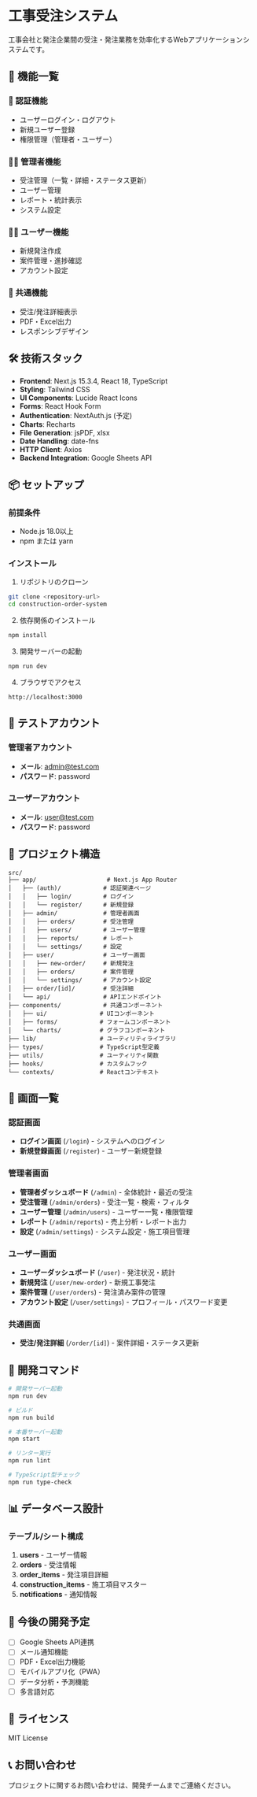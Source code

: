 # 工事受注システム

工事会社と発注企業間の受注・発注業務を効率化するWebアプリケーションシステムです。

## 🚀 機能一覧

### 🔐 認証機能
- ユーザーログイン・ログアウト
- 新規ユーザー登録
- 権限管理（管理者・ユーザー）

### 👨‍💼 管理者機能
- 受注管理（一覧・詳細・ステータス更新）
- ユーザー管理
- レポート・統計表示
- システム設定

### 👩‍💼 ユーザー機能
- 新規発注作成
- 案件管理・進捗確認
- アカウント設定

### 🔄 共通機能
- 受注/発注詳細表示
- PDF・Excel出力
- レスポンシブデザイン

## 🛠️ 技術スタック

- **Frontend**: Next.js 15.3.4, React 18, TypeScript
- **Styling**: Tailwind CSS
- **UI Components**: Lucide React Icons
- **Forms**: React Hook Form
- **Authentication**: NextAuth.js (予定)
- **Charts**: Recharts
- **File Generation**: jsPDF, xlsx
- **Date Handling**: date-fns
- **HTTP Client**: Axios
- **Backend Integration**: Google Sheets API

## 📦 セットアップ

### 前提条件
- Node.js 18.0以上
- npm または yarn

### インストール

1. リポジトリのクローン
```bash
git clone <repository-url>
cd construction-order-system
```

2. 依存関係のインストール
```bash
npm install
```

3. 開発サーバーの起動
```bash
npm run dev
```

4. ブラウザでアクセス
```
http://localhost:3000
```

## 🧪 テストアカウント

### 管理者アカウント
- **メール**: admin@test.com
- **パスワード**: password

### ユーザーアカウント
- **メール**: user@test.com
- **パスワード**: password

## 📁 プロジェクト構造

```
src/
├── app/                    # Next.js App Router
│   ├── (auth)/            # 認証関連ページ
│   │   ├── login/         # ログイン
│   │   └── register/      # 新規登録
│   ├── admin/             # 管理者画面
│   │   ├── orders/        # 受注管理
│   │   ├── users/         # ユーザー管理
│   │   ├── reports/       # レポート
│   │   └── settings/      # 設定
│   ├── user/              # ユーザー画面
│   │   ├── new-order/     # 新規発注
│   │   ├── orders/        # 案件管理
│   │   └── settings/      # アカウント設定
│   ├── order/[id]/        # 受注詳細
│   └── api/               # APIエンドポイント
├── components/            # 共通コンポーネント
│   ├── ui/               # UIコンポーネント
│   ├── forms/            # フォームコンポーネント
│   └── charts/           # グラフコンポーネント
├── lib/                  # ユーティリティライブラリ
├── types/                # TypeScript型定義
├── utils/                # ユーティリティ関数
├── hooks/                # カスタムフック
└── contexts/             # Reactコンテキスト
```

## 🎨 画面一覧

### 認証画面
- **ログイン画面** (`/login`) - システムへのログイン
- **新規登録画面** (`/register`) - ユーザー新規登録

### 管理者画面
- **管理者ダッシュボード** (`/admin`) - 全体統計・最近の受注
- **受注管理** (`/admin/orders`) - 受注一覧・検索・フィルタ
- **ユーザー管理** (`/admin/users`) - ユーザー一覧・権限管理
- **レポート** (`/admin/reports`) - 売上分析・レポート出力
- **設定** (`/admin/settings`) - システム設定・施工項目管理

### ユーザー画面
- **ユーザーダッシュボード** (`/user`) - 発注状況・統計
- **新規発注** (`/user/new-order`) - 新規工事発注
- **案件管理** (`/user/orders`) - 発注済み案件の管理
- **アカウント設定** (`/user/settings`) - プロフィール・パスワード変更

### 共通画面
- **受注/発注詳細** (`/order/[id]`) - 案件詳細・ステータス更新

## 🔧 開発コマンド

```bash
# 開発サーバー起動
npm run dev

# ビルド
npm run build

# 本番サーバー起動
npm start

# リンター実行
npm run lint

# TypeScript型チェック
npm run type-check
```

## 📊 データベース設計

### テーブル/シート構成
1. **users** - ユーザー情報
2. **orders** - 受注情報
3. **order_items** - 発注項目詳細
4. **construction_items** - 施工項目マスター
5. **notifications** - 通知情報

## 🚀 今後の開発予定

- [ ] Google Sheets API連携
- [ ] メール通知機能
- [ ] PDF・Excel出力機能
- [ ] モバイルアプリ化（PWA）
- [ ] データ分析・予測機能
- [ ] 多言語対応

## 📄 ライセンス

MIT License

## 📞 お問い合わせ

プロジェクトに関するお問い合わせは、開発チームまでご連絡ください。
